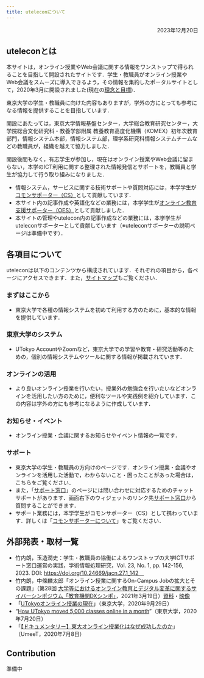 ```yaml
---
title: uteleconについて
---
```


<p style="text-align: right">
2023年12月20日</p>

## uteleconとは

本サイトは，オンライン授業やWeb会議に関する情報をワンストップで得られることを目指して開設されたサイトです．学生・教職員がオンライン授業やWeb会議をスムーズに導入できるよう，その情報を集約したポータルサイトとして，2020年3月に開設されました(現在の[理念と目標](objectives))．

東京大学の学生・教職員に向けた内容もありますが，学外の方にとっても参考になる情報を提供することを目指しています．

開設にあたっては，東京大学情報基盤センター，大学総合教育研究センター，大学院総合文化研究科・教養学部附属 教養教育高度化機構（KOMEX）初年次教育部門，情報システム本部，情報システム部，理学系研究科情報システムチームなどの教職員が，組織を越えて協力しました．

開設後間もなく，有志学生が参加し，現在はオンライン授業やWeb会議に留まらない，本学のICT利用に関する整理された情報発信とサポートを，教職員と学生が協力して行う取り組みになりました．

* 情報システム，サービスに関する技術サポートや質問対応には，本学学生が[コモンサポーター（CS）](cs)として貢献しています．
* 本サイト内の記事作成や英語化などの業務には，本学学生が[オンライン教育支援サポーター（OES）](oes)として貢献しました．
* 本サイトの管理やutelecon内の記事作成などの業務には，本学学生がuteleconサポーターとして貢献しています（※uteleconサポーターの説明ページは準備中です）．

## 各項目について

uteleconは以下のコンテンツから構成されています．それぞれの項目から，各ページにアクセスできます．また，[サイトマップ](/sitemap/)もご覧ください．

### まずはここから

* 東京大学で各種の情報システムを初めて利用する方のために，基本的な情報を提供しています．

### 東京大学のシステム

* UTokyo AccountやZoomなど，東京大学での学習や教育・研究活動等のための，個別の情報システムやツールに関する情報が掲載されています．

### オンラインの活用

* より良いオンライン授業を行いたい，授業外の勉強会を行いたいなどオンラインを活用したい方のために，便利なツールや実践例を紹介しています．この内容は学外の方にも参考になるように作成しています．

### お知らせ・イベント

* オンライン授業・会議に関するお知らせやイベント情報の一覧です．

### サポート

* 東京大学の学生・教職員の方向けのページです．オンライン授業・会議やオンラインを活用した活動で，わからないこと・困ったことがあった場合は，こちらをご覧ください．
* また，「[サポート窓口](support)」のページには問い合わせに対応するためのチャットサポートがあります．画面右下のウィジェットのリンク先[サポート窓口](support)から質問することができます．
* サポート業務には，本学学生がコモンサポーター（CS）として携わっています．詳しくは「[コモンサポーターについて](cs)」をご覧ください．

## 外部発表・取材一覧

* 竹内朗，玉造潤史：学生・教職員の協働によるワンストップの大学ICTサポート窓口運営の実践，学術情報処理研究，Vol. 23, No. 1, pp. 142-156, 2023. DOI: https://doi.org/10.24669/jacn.27.1_142　
* 竹内朗，中條麟太郎「オンライン授業に関するOn-Campus Jobの拡大とその課題」（第28回 [大学等におけるオンライン教育とデジタル変革に関するサイバーシンポジウム「教育機関DXシンポ」](https://www.nii.ac.jp/event/other/decs/)，2021年3月19日）[資料](https://www.nii.ac.jp/event/upload/20210319-07_UT.pdf)・[映像](https://youtu.be/g837oBruR1U)
* 「[UTokyoオンライン授業の現在](https://www.u-tokyo.ac.jp/focus/ja/features/z1304_00084.html)」（東京大学，2020年9月29日）
* “[How UTokyo moved 5,000 classes online in a month](https://www.u-tokyo.ac.jp/focus/en/features/z0508_00181.html)”（東京大学，2020年7月20日）
* 「[【ドキュメンタリー】東大オンライン授業化はなぜ成功したのか](https://todai-umeet.com/article/55241)」（UmeeT，2020年7月8日）

## Contribution

準備中
